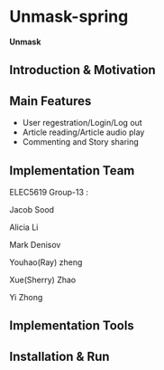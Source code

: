 # Unmask-spring

**Unmask**

## Introduction & Motivation

## Main Features
- User regestration/Login/Log out
- Article reading/Article audio play
- Commenting and Story sharing

## Implementation Team
ELEC5619 Group-13 :

Jacob Sood

Alicia Li

Mark Denisov

Youhao(Ray) zheng

Xue(Sherry) Zhao

Yi Zhong

## Implementation Tools

## Installation & Run
